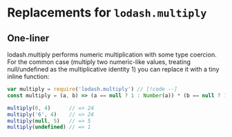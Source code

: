 # Replacements for `lodash.multiply`

## One-liner

lodash.multiply performs numeric multiplication with some type coercion. For the common case (multiply two numeric-like values, treating null/undefined as the multiplicative identity 1) you can replace it with a tiny inline function:

```js
var multiply = require('lodash.multiply') // [!code --]
const multiply = (a, b) => (a == null ? 1 : Number(a)) * (b == null ? 1 : Number(b)) // [!code ++]

multiply(6, 4)      // => 24
multiply('6', 4)    // => 24
multiply(null, 5)   // => 5
multiply(undefined) // => 1
```

